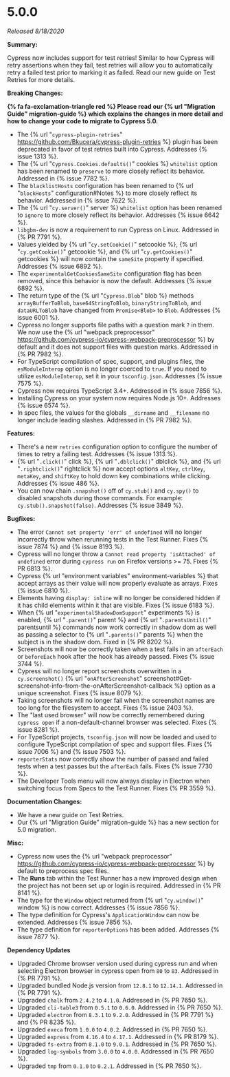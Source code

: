 # 5.0.0

*Released 8/18/2020*

**Summary:**

Cypress now includes support for test retries! Similar to how Cypress will retry assertions when they fail, test retries will allow you to automatically retry a failed test prior to marking it as failed. Read our new guide on Test Retries for more details.

**Breaking Changes:**

**{% fa fa-exclamation-triangle red %} Please read our {% url "Migration Guide" migration-guide %} which explains the changes in more detail and how to change your code to migrate to Cypress 5.0.**

- The {% url "`cypress-plugin-retries`" https://github.com/Bkucera/cypress-plugin-retries %} plugin has been deprecated in favor of test retries built into Cypress. Addresses {% issue 1313 %}.
- The {% url "`Cypress.Cookies.defaults()`" cookies %} `whitelist` option has been renamed to `preserve` to more closely reflect its behavior.  Addressed in {% issue 7782 %}.
- The `blacklistHosts` configuration has been renamed to {% url "`blockHosts`" configuration#Notes %} to more closely reflect its behavior. Addressed in {% issue 7622 %}.
- The {% url "`cy.server()`" server %} `whitelist` option has been renamed to `ignore` to more closely reflect its behavior. Addresses {% issue 6642 %}.
- `libgbm-dev` is now a requirement to run Cypress on Linux. Addressed in {% PR 7791 %}.
- Values yielded by {% url "`cy.setCookie()`" setcookie %}, {% url "`cy.getCookie()`" getcookie %}, and {% url "`cy.getCookies()`" getcookies %} will now contain the `sameSite` property if specified. Addresses {% issue 6892 %}.
- The `experimentalGetCookiesSameSite` configuration flag has been removed, since this behavior is now the default. Addresses {% issue 6892 %}.
- The return type of the {% url "`Cypress.Blob`" blob %} methods `arrayBufferToBlob`, `base64StringToBlob`, `binaryStringToBlob`, and `dataURLToBlob` have changed from `Promise<Blob>` to `Blob`. Addresses {% issue 6001 %}.
- Cypress no longer supports file paths with a question mark `?` in them. We now use the {% url "webpack preprocessor" https://github.com/cypress-io/cypress-webpack-preprocessor %} by default and it does not support files with question marks. Addressed in {% PR 7982 %}.
- For TypeScript compilation of spec, support, and plugins files, the `esModuleInterop` option is no longer coerced to `true`. If you need to utilize `esModuleInterop`, set it in your `tsconfig.json`. Addresses {% issue 7575 %}.
- Cypress now requires TypeScript 3.4+. Addressed in {% issue 7856 %}.
- Installing Cypress on your system now requires Node.js 10+. Addresses {% issue 6574 %}.
- In spec files, the values for the globals `__dirname` and `__filename` no longer include leading slashes. Addressed in {% PR 7982 %}.

**Features:**

- There's a new `retries` configuration option to configure the number of times to retry a failing test. Addresses {% issue 1313 %}.
- {% url "`.click()`" click %}, {% url "`.dblclick()`" dblclick %}, and {% url "`.rightclick()`" rightclick %} now accept options `altKey`, `ctrlKey`, `metaKey`, and `shiftKey` to hold down key combinations while clicking. Addresses {% issue 486 %}.
- You can now chain `.snapshot()` off of `cy.stub()` and `cy.spy()` to disabled snapshots during those commands. For example: `cy.stub().snapshot(false)`. Addresses {% issue 3849 %}.

**Bugfixes:**

- The error `Cannot set property 'err' of undefined` will no longer incorrectly throw when rerunning tests in the Test Runner. Fixes {% issue 7874 %} and {% issue 8193 %}.
- Cypress will no longer throw a `Cannot read property 'isAttached' of undefined` error during `cypress run` on Firefox versions >= 75. Fixes {% PR 6813 %}.
- Cypress {% url "environment variables" environment-variables %} that accept arrays as their value will now properly evaluate as arrays. Fixes {% issue 6810 %}.
- Elements having `display: inline` will no longer be considered hidden if it has child elements within it that are visible. Fixes {% issue 6183 %}.
- When {% url "`experimentalShadowDomSupport`" experiments %} is enabled, {% url "`.parent()`" parent %} and {% url "`.parentsUntil()`" parentsuntil %} commands now work correctly in shadow dom as well as passing a selector to {% url "`.parents()`" parents %} when the subject is in the shadow dom. Fixed in {% PR 8202 %}.
- Screenshots will now be correctly taken when a test fails in an `afterEach` or `beforeEach` hook after the hook has already passed. Fixes {% issue 3744 %}.
- Cypress will no longer report screenshots overwritten in a `cy.screenshot()` {% url "`onAfterScreenshot`" screenshot#Get-screenshot-info-from-the-onAfterScreenshot-callback %} option as a unique screenshot. Fixes {% issue 8079 %}.
- Taking screenshots will no longer fail when the screenshot names are too long for the filesystem to accept. Fixes {% issue 2403 %}.
- The "last used browser" will now be correctly remembered during `cypress open` if a non-default-channel browser was selected. Fixes {% issue 8281 %}.
- For TypeScript projects, `tsconfig.json` will now be loaded and used to configure TypeScript compilation of spec and support files. Fixes {% issue 7006 %} and {% issue 7503 %}.
- `reporterStats` now correctly show the number of passed and failed tests when a test passes but the `afterEach` fails. Fixes {% issue 7730 %}.
- The Developer Tools menu will now always display in Electron when switching focus from Specs to the Test Runner. Fixes {% PR 3559 %}.

**Documentation Changes:**

- We have a new guide on Test Retries.
- Our {% url "Migration Guide" migration-guide %} has a new section for 5.0 migration.

**Misc:**

- Cypress now uses the {% url "webpack preprocessor" https://github.com/cypress-io/cypress-webpack-preprocessor %} by default to preprocess spec files.
- The **Runs** tab within the Test Runner has a new improved design when the project has not been set up or login is required. Addressed in {% PR 8141 %}.
- The type for the `Window` object returned from {% url "`cy.window()`" window %} is now correct. Addresses {% issue 7856 %}.
- The type definition for Cypress's `ApplicationWindow` can now be extended. Addresses {% issue 7856 %}.
- The type definition for `reporterOptions` has been added. Addresses {% issue 7877 %}.

**Dependency Updates**

- Upgraded Chrome browser version used during cypress run and when selecting Electron browser in cypress open from `80` to `83`. Addressed in {% PR 7791 %}.
- Upgraded bundled Node.js version from `12.8.1` to `12.14.1`. Addressed in {% PR 7791 %}.
- Upgraded `chalk` from `2.4.2` to `4.1.0`. Addressed in {% PR 7650 %}.
- Upgraded `cli-table3` from `0.5.1` to `0.6.0`. Addressed in {% PR 7650 %}.
- Upgraded `electron` from `8.3.1` to `9.2.0`. Addressed in {% PR 7791 %} and {% PR 8235 %}.
- Upgraded `execa` from `1.0.0` to `4.0.2`. Addressed in {% PR 7650 %}.
- Upgraded `express` from `4.16.4` to `4.17.1`. Addressed in {% PR 8179 %}.
- Upgraded `fs-extra` from `8.1.0` to `9.0.1`. Addressed in {% PR 7650 %}.
- Upgraded `log-symbols` from `3.0.0` to `4.0.0`. Addressed in {% PR 7650 %}.
- Upgraded `tmp` from `0.1.0` to `0.2.1`. Addressed in {% PR 7650 %}.

